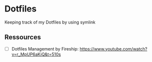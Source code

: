 # Dotfiles

Keeping track of my Dotfiles by using symlink



## Ressources

- [ ] Dotfiles Management by Fireship: https://www.youtube.com/watch?v=r_MpUP6aKiQ&t=510s
